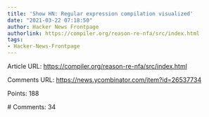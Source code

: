 ```yaml
---
title: 'Show HN: Regular expression compilation visualized'
date: "2021-03-22 07:18:50"
author: Hacker News Frontpage
authorlink: https://compiler.org/reason-re-nfa/src/index.html
tags:
- Hacker-News-Frontpage
---
```


<p>Article URL: <a href="https://compiler.org/reason-re-nfa/src/index.html">https://compiler.org/reason-re-nfa/src/index.html</a></p>
<p>Comments URL: <a href="https://news.ycombinator.com/item?id=26537734">https://news.ycombinator.com/item?id=26537734</a></p>
<p>Points: 188</p>
<p># Comments: 34</p>
